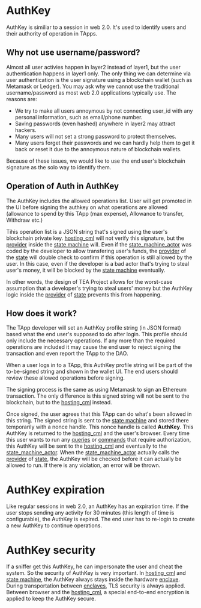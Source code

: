 # AuthKey
AuthKey is similiar to a session in web 2.0. It's used to identify users and their authority of operation in TApps.

## Why not use username/password?

Almost all user activies happen in layer2 instead of layer1, but the user authentication happens in layer1 only. The only thing we can determine via user authentication is the user signature using a blockchain wallet (such as Metamask or Ledger). You may ask why we cannot use the traditional username/password as most web 2.0 applications typically use. The reasons are:

* We try to make all users annoymous by not connecting user_id with any personal information, such as email/phone number.
* Saving passwords (even hashed) anywhere in layer2 may attract hackers.
* Many users will not set a strong password to protect themselves.
* Many users forget their passwords and we can hardly help them to get it back or reset it due to the annoymous nature of blockchain wallets.

Because of these issues, we would like to use the end user's blockchain signature as the solo way to identify them.

## Operation of Auth in AuthKey

The AuthKey includes the allowed operations list. User will get promoted in the UI before signing the authkey on what operations are allowed (allowance to spend by this TApp (max expense), Allowance to transfer, Withdraw etc.)

Tihis operation list is a JSON string that's signed using the user's blockchain private key. [hosting_cml](hosting_cml.md) will not verify this signature, but the [provider](provider.md) inside the [state machine](state_machine.md) will. Even if the [state_machine_actor](state_machine_actor.md) was coded by the developer to allow transfering user's funds, the [provider](provider.md) of the [state](state.md) will double check to confirm if this operation is still allowed by the user. In this case, even if the developer is a bad actor that's trying to steal user's money, it will be blocked by the [state machine](state_machine.md) eventually. 

In other words, the design of TEA Project allows for the worst-case assumption that a developer's trying to steal users' money but the AuthKey logic inside the [provider](provider.md) of [state](state.md) prevents this from happening.

## How does it work?

The TApp developer will set an AuthKey profile string (in JSON format) based what the end user's supposed to do after login. This profile should only include the necessary operations. If any more than the required operations are included it may cause the end user to reject signing the transaction and even report the TApp to the DAO.

When a user logs in to a TApp, this AuthKey profile string will be part of the to-be-signed string and shown in the wallet UI. The end users should review these allowed operations before signing. 

The signing process is the same as using Metamask to sign an Ethereum transaction. The only difference is this signed string will not be sent to the blockchain, but to the [hosting_cml](hosting_cml.md) instead.

Once signed, the user agrees that this TApp can do what's been allowed in this string. The signed string is sent to the [state machine](state_machine.md) and stored there temporarily with a nonce handle. This nonce handle is called **AuthKey**. This AuthKey is returned to the [hosting_cml](hosting_cml.md) and the user's browser. Every time this user wants to run any [queries](queries.md) or [commands](commands.md) that require authorization, this AuthKey will be sent to the [hosting_cml](hosting_cml.md) and eventually to the [state_machine_actor](state_machine_actor.md). When the [state_machine_actor](state_machine_actor.md) actually calls the [provider](provider.md) of [state](state.md), the AuthKey will be checked before it can actually be allowed to run. If there is any violation, an error will be thrown.

# AuthKey expiration

Like regular sessions in web 2.0, an AuthKey has an expiration time. If the user stops sending any activity for 30 minutes (this length of time is configurable), the AuthKey is expired. The end user has to re-login to create a new AuthKey to continue operations.

# AuthKey security

If a sniffer get this AuthKey, he can impersonate the user and cheat the system. So the security of AuthKey is very important. In [hosting_cml](hosting_cml.md) and [state machine](state_machine.md), the AuthKey always stays inside the hardware [enclave](enclave.md). During transportation between [enclaves](enclave.md), TLS security is always applied. Between browser and the [hosting_cml](hosting_cml.md), a special end-to-end encryption is applied to keep the AuthKey secure. 
